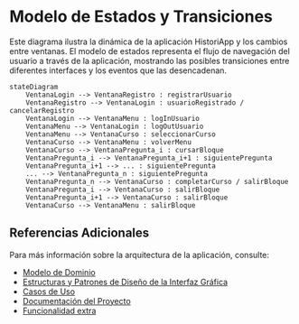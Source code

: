 # Modelo de Estados y Transiciones


Este diagrama ilustra la dinámica de la aplicación HistoriApp y los cambios entre ventanas. El modelo de estados representa el flujo de navegación del usuario a través de la aplicación, mostrando las posibles transiciones entre diferentes interfaces y los eventos que las desencadenan.

```mermaid
stateDiagram
    VentanaLogin --> VentanaRegistro : registrarUsuario
    VentanaRegistro --> VentanaLogin : usuarioRegistrado / cancelarRegistro
    VentanaLogin --> VentanaMenu : logInUsuario
    VentanaMenu --> VentanaLogin : logOutUsuario
    VentanaMenu --> VentanaCurso : seleccionarCurso
    VentanaCurso --> VentanaMenu : volverMenu
    VentanaCurso --> VentanaPregunta_i : cursarBloque
    VentanaPregunta_i --> VentanaPregunta_i+1 : siguientePregunta
    VentanaPregunta_i+1 --> ... : siguientePregunta
    ... --> VentanaPregunta_n : siguientePregunta
    VentanaPregunta_n --> VentanaCurso : completarCurso / salirBloque
    VentanaPregunta_i --> VentanaCurso : salirBloque
    VentanaPregunta_i+1 --> VentanaCurso : salirBloque
    VentanaCurso --> VentanaMenu : salirBloque
```

## Referencias Adicionales

Para más información sobre la arquitectura de la aplicación, consulte:
- [Modelo de Dominio](modeloDominio.md)
- [Estructuras y Patrones de Diseño de la Interfaz Gráfica](modeloVista.md)
- [Casos de Uso](casosDeUso.md)
- [Documentación del Proyecto](README.md)
- [Funcionalidad extra](funcionalidadExtra.md)